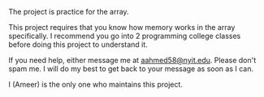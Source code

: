 The project is practice for the array.

This project requires that you know how memory works in the array specifically. I recommend you go into 2 programming college classes before doing this project to understand it.

If you need help, either message me at aahmed58@nyit.edu. Please don't spam me. I will do my best to get back to your message as soon as I can.

I (Ameer) is the only one who maintains this project.
